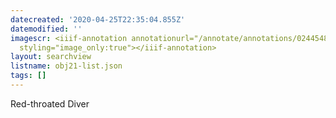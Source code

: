 ```yaml
---
datecreated: '2020-04-25T22:35:04.855Z'
datemodified: ''
imagescr: <iiif-annotation annotationurl="/annotate/annotations/0244548e-8745-11ea-81d0-5254008afee6.json"
  styling="image_only:true"></iiif-annotation>
layout: searchview
listname: obj21-list.json
tags: []
---
```

Red-throated Diver